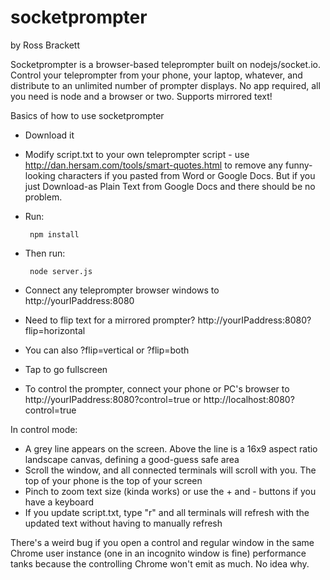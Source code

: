 # socketprompter

by Ross Brackett

Socketprompter is a browser-based teleprompter built on nodejs/socket.io. Control your teleprompter from your phone, your laptop, whatever, and distribute to an unlimited number of prompter displays. No app required, all you need is node and a browser or two. Supports mirrored text!

Basics of how to use socketprompter
* Download it
* Modify script.txt to your own teleprompter script - use http://dan.hersam.com/tools/smart-quotes.html to remove any funny-looking characters if you pasted from Word or Google Docs. But if you just Download-as Plain Text from Google Docs and there should be no problem.
* Run:

       npm install


* Then run:

       node server.js
       

* Connect any teleprompter browser windows to http://yourIPaddress:8080
* Need to flip text for a mirrored prompter? http://yourIPaddress:8080?flip=horizontal
* You can also ?flip=vertical or ?flip=both
* Tap to go fullscreen
* To control the prompter, connect your phone or PC's browser to http://yourIPaddress:8080?control=true or http://localhost:8080?control=true

In control mode:
* A grey line appears on the screen. Above the line is a 16x9 aspect ratio landscape canvas, defining a good-guess safe area
* Scroll the window, and all connected terminals will scroll with you. The top of your phone is the top of your screen
* Pinch to zoom text size (kinda works) or use the + and - buttons if you have a keyboard
* If you update script.txt, type "r" and all terminals will refresh with the updated text without having to manually refresh

There's a weird bug if you open a control and regular window in the same Chrome user instance (one in an incognito window is fine) performance tanks because the controlling Chrome won't emit as much. No idea why.